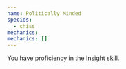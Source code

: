 ```yaml
---
name: Politically Minded
species:
  - chiss
mechanics:
mechanics: []
---
```

You have proficiency in the Insight skill.
